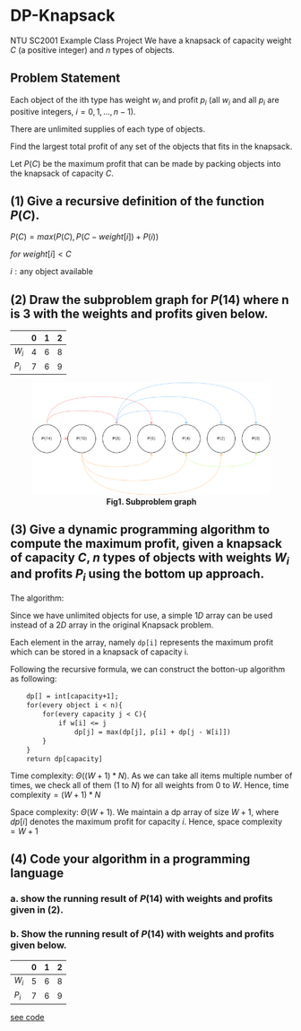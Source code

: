 # DP-Knapsack
NTU SC2001 Example Class Project
We have a knapsack of capacity weight $C$ (a positive integer) and $n$ types of objects.

## Problem Statement

Each object of the ith type has weight $w_i$ and profit $p_i$ (all $w_i$ and all $p_i$ are positive
integers, $i = 0, 1, …, n-1$). 

There are unlimited supplies of each type of objects.

Find the largest total profit of any set of the objects that fits in the knapsack.

Let $P(C)$ be the maximum profit that can be made by packing objects into the knapsack
of capacity $C$.

## (1) Give a recursive definition of the function $P(C)$.

$P(C) = max(P(C), P(C-weight[i])+P(i))$ 

$for\ weight[i] < C$

$i:\text{any object available}$

## (2) Draw the subproblem graph for $P(14)$ where n is 3 with the weights and profits given below.
|       | 0   | 1   | 2   |
| ----- | --- | --- | --- |
| $W_i$ | 4   | 6   | 8   |
| $P_i$ | 7   | 6   | 9   |

<figure>
<img src = q2.png>
<figcaption align = "center"><b>Fig1. Subproblem graph</b></figcaption>
</figure>


## (3) Give a dynamic programming algorithm to compute the maximum profit, given a knapsack of capacity $C$, $n$ types of objects with weights $W_i$ and profits $P_i$ using the bottom up approach.

The algorithm: 

Since we have unlimited objects for use, a simple $1D$ array can be used instead of a $2D$ array in the original Knapsack problem.

Each element in the array, namely `dp[i]` represents the maximum profit which can be stored in a knapsack of capacity i.

Following the recursive formula, we can construct the botton-up algorithm as following: 

```
    dp[] = int[capacity+1];
    for(every object i < n){
        for(every capacity j < C){
            if w[i] <= j
                dp[j] = max(dp[j], p[i] + dp[j - W[i]])
        }
    }
    return dp[capacity]
```
Time complexity: $\Theta((W+1)*N)$. As we can take all items multiple number of times, we check all of them $(1\text{ to }N)$ for all weights from $0$ to $W$. Hence, $\text{time complexity} = (W+1) * N$

Space complexity: $\Theta(W+1)$. We maintain a dp array of size $W+1$, where $dp[i]$ denotes the maximum profit for capacity $i$. Hence, $\text{space complexity} = W+1$

## (4) Code your algorithm in a programming language

### a. show the running result of $P(14)$ with weights and profits given in (2).
### b. Show the running result of $P(14)$ with weights and profits given below. 
|       | 0   | 1   | 2   |
| ----- | --- | --- | --- |
| $W_i$ | 5   | 6   | 8   |
| $P_i$ | 7   | 6   | 9   |

[see code](Knapsack.java)